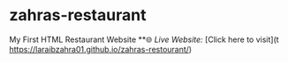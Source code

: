 # zahras-restaurant
My First HTML Restaurant Website
**🌐 *Live Website:* [Click here to visit](t https://laraibzahra01.github.io/zahras-restourant/)
